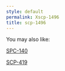 ```yaml
---
style: default
permalink: Xscp-1496
title: scp-1496
---
```

You may also like:

[SPC-140](http://scp-wiki.net/spc-140)

[SCP-419](http://scp-wiki.net/scp-419)
